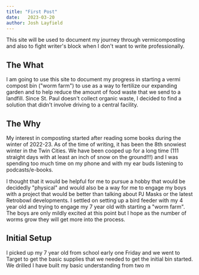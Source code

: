 ```yaml
---
title: "First Post"
date:   2023-03-20
author: Josh Layfield
---
```

This site will be used to document my journey through vermicomposting and also to fight writer's block when I don't want to write professionally. 

## The What

I am going to use this site to document my progress in starting a vermi compost bin ("worm farm") to use as a way to fertilize our expanding garden and to help reduce the amount of food waste that we send to a landfill. Since St. Paul doesn't collect organic waste, I decided to find a solution that didn't involve driving to a central facility. 


## The Why

My interest in composting started after reading some books during the winter of 2022-23. As of the time of writing, it has been the 8th snowiest winter in the Twin Cities. We have been cooped up for a long time (111 straight days with at least an inch of snow on the ground!!!) and I was spending too much time on my phone and with my ear buds listening to podcasts/e-books. 

I thought that it would be helpful for me to pursue a hobby that would be decidedly "physical" and would also be a way for me to engage my boys with a project that would be better than talking about PJ Masks or the latest Retrobowl developments. I settled on setting up a bird feeder with my 4 year old and trying to engage my 7 year old with starting a "worm farm". The boys are only mildly excited at this point but I hope as the number of worms grow they will get more into the process. 

## Initial Setup 

I picked up my 7 year old from school early one Friday and we went to Target to get the basic supplies that we needed to get the initial bin started. We drilled I have built my basic understanding from two m
